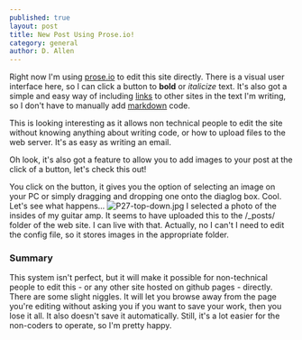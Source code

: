 ```yaml
---
published: true
layout: post
title: New Post Using Prose.io!
category: general
author: D. Allen
---
```

Right now I'm using [prose.io](prose.io) to edit this site directly. There is a visual user interface here, so I can click a button to **bold** or _italicize_ text. It's also got a simple and easy way of including [links](https://staphsynth.github.io/) to other sites in the text I'm writing, so I don't have to manually add [markdown](https://www.google.com.au/search?q=markdown&gws_rd=cr&ei=Hf_MV8bTKYW60AT8poy4CQ) code.

This is looking interesting as it allows non technical people to edit the site without knowing anything about writing code, or how to upload files to the web server. It's as easy as writing an email.

Oh look, it's also got a feature to allow you to add images to your post at the click of a button, let's check this out!

You click on the button, it gives you the option of selecting an image on your PC or simply dragging and dropping one onto the diaglog box. Cool. Let's see what happens...
![P27-top-down.jpg]({{site.baseurl}}/_posts/P27-top-down.jpg)
I selected a photo of the insides of my guitar amp. It seems to have uploaded this to the /\_posts/ folder of the web site. I can live with that. Actually, no I can't I need to edit the config file, so it stores images in the appropriate folder.

### Summary

This system isn't perfect, but it will make it possible for non-technical people to edit this - or any other site hosted on github pages - directly. There are some slight niggles. It will let you browse away from the page you're editing without asking you if you want to save your work, then you lose it all. It also doesn't save it automatically. Still, it's a lot easier for the non-coders to operate, so I'm pretty happy.
